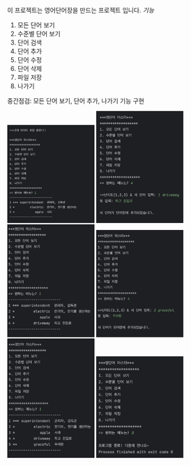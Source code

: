 이 프로젝트는 영어단어장을 만드는 프로젝트 입니다.
*기능*
1. 모든 단어 보기
2. 수준별 단어 보기
3. 단어 검색
4. 단어 추가
5. 단어 수정
6. 단어 삭제
7. 파일 저장
8. 나가기

중간점검: 모든 단어 보기, 단어 추가, 나가기 기능 구현

<img width = "200" src="https://github.com/Hakyoungan/2023PP_project1/blob/main/screenshots/screens1.png?raw=true">

<img width = "200" src="https://github.com/Hakyoungan/2023PP_project1/blob/main/screenshots/screens2.png?raw=true">

<img width = "200" src="https://github.com/Hakyoungan/2023PP_project1/blob/main/screenshots/screens3.png?raw=true">

<img width = "200" src="https://github.com/Hakyoungan/2023PP_project1/blob/main/screenshots/screens4.png?raw=true">

<img width = "200" src="https://github.com/Hakyoungan/2023PP_project1/blob/main/screenshots/screens5.png?raw=true">

<img width = "200" src="https://github.com/Hakyoungan/2023PP_project1/blob/main/screenshots/screens6.png?raw=true">
